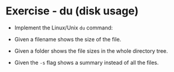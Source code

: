 # Exercise - du (disk usage)


* Implement the Linux/Unix `du` command:

* Given a filename shows the size of the file.
* Given a folder shows the file sizes in the whole directory tree.
* Given the `-s` flag shows a summary instead of all the files.



